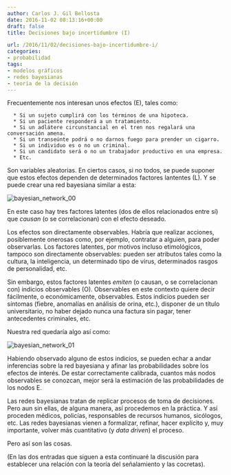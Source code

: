 ```yaml
---
author: Carlos J. Gil Bellosta
date: 2016-11-02 08:13:16+00:00
draft: false
title: Decisiones bajo incertidumbre (I)

url: /2016/11/02/decisiones-bajo-incertidumbre-i/
categories:
- probabilidad
tags:
- modelos gráficos
- redes bayesianas
- teoría de la decisión
---
```


Frecuentemente nos interesan unos efectos (E), tales como:




	  * Si un sujeto cumplirá con los términos de una hipoteca.
	  * Si un paciente responderá a un tratamiento.
	  * Si un adlátere circunstancial en el tren nos regalará una conversación amena.
	  * Si un transeúnte podrá o no darnos fuego para prender un cigarro.
	  * Si un individuo es o no un criminal.
	  * Si un candidato será o no un trabajador productivo en una empresa.
	  * Etc.


Son variables aleatorias. En ciertos casos, si no todos, se puede suponer que estos efectos dependen de determinados factores lantentes (L). Y se puede crear una red bayesiana similar a esta:

![bayesian_network_00](/wp-uploads/2016/11/bayesian_network_00.png)


En este caso hay tres factores latentes (dos de ellos relacionados entre sí) que _causan_ (o se correlacionan) con el efecto deseado.

Los efectos son directamente observables. Habría que realizar acciones, posiblemente onerosas como, por ejemplo, contratar a alguien, para poder observarlas. Los factores latentes, por motivos incluso etimológicos, tampoco son directamente observables: pueden ser atributos tales como la cultura, la inteligencia, un determinado tipo de virus, determinados rasgos de personalidad, etc.

Sin embargo, estos factores latentes _emiten_ (o causan, o se correlacionan con) indicios observables (O). Observables en este contexto quiere decir fácilmente, o económicamente, observables. Estos indicios pueden ser síntomas (fiebre, anomalías en análisis de orina, etc.), disponer de un título universitario, no haber dejado nunca una factura sin pagar, tener antecedentes criminales, etc.

Nuestra red quedaría algo así como:

![bayesian_network_01](/wp-uploads/2016/11/bayesian_network_01.png)


Habiendo observado alguno de estos indicios, se pueden echar a andar inferencias sobre la red bayesiana y afinar las probabilidades sobre los efectos de interés. De estar correctamente calibrada, cuantos más nodos observables se conozcan, mejor será la estimación de las probabilidades de los nodos E.

Las redes bayesianas tratan de replicar procesos de toma de decisiones. Pero aun sin ellas, de alguna manera, así procedemos en la práctica. Y así proceden médicos, policías, responsables de recursos humanos, sicólogos, etc. Las redes bayesianas vienen a formalizar, refinar, hacer explícito y, muy importante, volver más cuantitativo (y _data driven_) el proceso.

Pero así son las cosas.

(En las dos entradas que siguen a esta continuaré la discusión para establecer una relación con la teoría del señalamiento y las cocretas).
